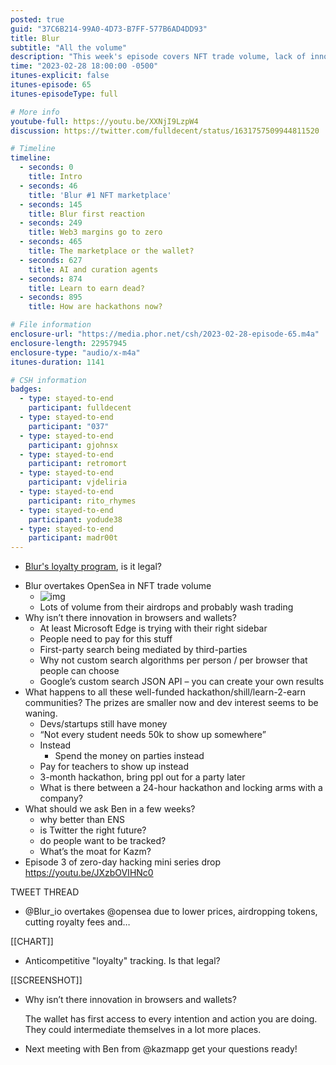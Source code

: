 ```yaml
---
posted: true
guid: "37C6B214-99A0-4D73-B7FF-577B6AD4DD93"
title: Blur
subtitle: "All the volume"
description: "This week's episode covers NFT trade volume, lack of innovation in browsers/wallets, the need for custom search algorithms, and the future of hackathons. Also discussed are questions for upcoming guests, including the advantages of Kazm over ENS and the potential of Twitter. Plus, a new episode of the zero-day hacking mini-series is out now."
time: "2023-02-28 18:00:00 -0500"
itunes-explicit: false
itunes-episode: 65
itunes-episodeType: full

# More info
youtube-full: https://youtu.be/XXNjI9LzpW4
discussion: https://twitter.com/fulldecent/status/1631757509944811520

# Timeline
timeline:
  - seconds: 0
    title: Intro
  - seconds: 46
    title: 'Blur #1 NFT marketplace'
  - seconds: 145
    title: Blur first reaction
  - seconds: 249
    title: Web3 margins go to zero
  - seconds: 465
    title: The marketplace or the wallet?
  - seconds: 627
    title: AI and curation agents
  - seconds: 874
    title: Learn to earn dead?
  - seconds: 895
    title: How are hackathons now?

# File information
enclosure-url: "https://media.phor.net/csh/2023-02-28-episode-65.m4a"
enclosure-length: 22957945
enclosure-type: "audio/x-m4a"
itunes-duration: 1141

# CSH information
badges:
  - type: stayed-to-end
    participant: fulldecent
  - type: stayed-to-end
    participant: "037"
  - type: stayed-to-end
    participant: gjohnsx
  - type: stayed-to-end
    participant: retromort
  - type: stayed-to-end
    participant: vjdeliria
  - type: stayed-to-end
    participant: rito_rhymes
  - type: stayed-to-end
    participant: yodude38
  - type: stayed-to-end
    participant: madr00t
---
```


- [Blur's loyalty program](https://twitter.com/blur_io/status/1628158976662851584), is it legal?

<!--end of quick notes-->

- Blur overtakes OpenSea in NFT trade volume
  - ![img](https://lh7-us.googleusercontent.com/iGy7z4rSbIBre-CWbWp1zZ5U3qWPpMwk6XZUZOEgaHqwLNTpDJo7EqQTFamNPRCK_FtG_JFSSrM8SW2N8DjHz2p6xl9PfwTvzI4l8eUtjnL1QqNzYIydYkvOrZ39JdmI04F-TPiuPmWPEhrUBTcYx2A)
  - Lots of volume from their airdrops and probably wash trading
- Why isn’t there innovation in browsers and wallets?
  - At least Microsoft Edge is trying with their right sidebar
  - People need to pay for this stuff
  - First-party search being mediated by third-parties
  - Why not custom search algorithms per person / per browser that people can choose
  - Google’s custom search JSON API – you can create your own results
- What happens to all these well-funded hackathon/shill/learn-2-earn communities? The prizes are smaller now and dev interest seems to be waning.
  - Devs/startups still have money
  - “Not every student needs 50k to show up somewhere”
  - Instead
    - Spend the money on parties instead
  - Pay for teachers to show up instead
  - 3-month hackathon, bring ppl out for a party later
  - What is there between a 24-hour hackathon and locking arms with a company?
- What should we ask Ben in a few weeks?
  - why better than ENS
  - is Twitter the right future?
  - do people want to be tracked?
  - What’s the moat for Kazm?
- Episode 3 of zero-day hacking mini series drop https://youtu.be/JXzbOVIHNc0

TWEET THREAD

- @Blur_io overtakes @opensea
  due to lower prices, airdropping tokens, cutting royalty fees and…

[[CHART]]

- Anticompetitive "loyalty" tracking. Is that legal?

[[SCREENSHOT]]

- Why isn’t there innovation in browsers and wallets?

  The wallet has first access to every intention and action you are doing. They could intermediate themselves in a lot more places.

- Next meeting with Ben from @kazmapp get your questions ready!
